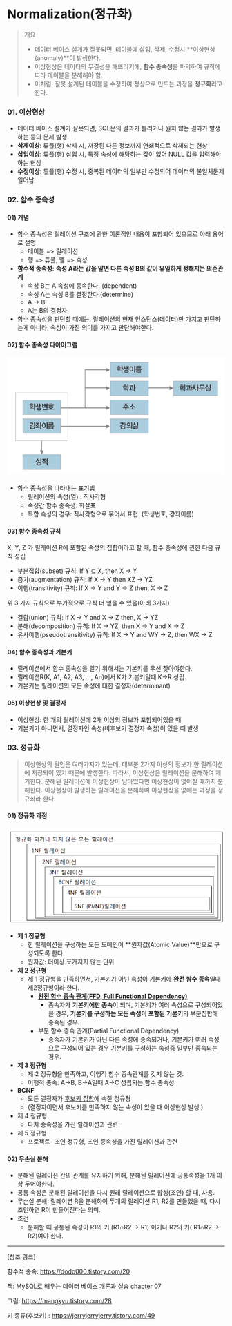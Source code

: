# Normalization(정규화)

> 개요
>
> - 데이터 베이스 설계가 잘못되면, 테이블에 삽입, 삭제, 수정시 **이상현상(anomaly)**이 발생한다.
> - 이상현상은 데이터의 무결성을 깨뜨리기에, **함수 종속성**을 파악하여 규칙에 따라 테이블을 분해해야 함.
> - 이처럼, 잘못 설계된 테이블을 수정하여 정상으로 만드는 과정을 **정규화**라고 한다.



### 01. 이상현상

- 데이터 베이스 설계가 잘못되면, SQL문의 결과가 틀리거나 원치 않는 결과가 발생하는 등의 문제 발생.
- **삭제이상**: 튜플(행) 삭제 시, 저장된 다른 정보까지 연쇄적으로 삭제되는 현상
- **삽입이상**: 튜플(행) 삽입 시, 특정 속성에 해당하는 값이 없어 NULL 값을 입력해야하는 현상
- **수정이상**: 튜플(행) 수정 시, 중복된 데이터의 일부만 수정되어 데이터의 불일치문제 일어남.







### 02. 함수 종속성

#### 01) 개념

* 함수 종속성은 릴레이션 구조에 관한 이론적인 내용이 포함되어 있으므로 아래 용어로 설명
  * 테이블 => 릴레이션
  * 행 => 튜플, 열 => 속성 
* **함수적 종속성**: **속성 A라는 값을 알면 다른 속성 B의 값이 유일하게 정해지는 의존관계**
  * 속성 B는 A 속성에 종속한다. (dependent) 
  * 속성 A는 속성 B를 결정한다.(determine)
  * A -> B
  * A는 B의 결정자
* 함수 종속성을 판단할 때에는, 릴레이션의 현재 인스턴스(데이터)만 가지고 판단하는게 아니라, 속성이 가진 의미를 가지고 판단해야한다.



#### 02) 함수 종속성 다이어그램

![image-20210129213604328](https://github.com/minhee0327/TIL/blob/master/image/nomalization1.png)


#### 

* 함수 종속성을 나타내는 표기법
  * 릴레이션의 속성(열) : 직사각형
  * 속성간 함수 종속성: 화살표
  * 복합 속성의 경우: 직사각형으로 묶어서 표현. (학생번호, 강좌이름)



#### 03) 함수 종속성 규칙

X, Y, Z 가 릴레이션 R에 포함된 속성의 집합이라고 할 때, 함수 종속성에 관한 다음 규칙 성립

* 부분집합(subset) 규칙: If Y ⊆ X, then X -> Y 
* 증가(augmentation) 규칙:  If X -> Y then XZ -> YZ
* 이행(transitivity) 규칙:  If X -> Y and Y -> Z then, X -> Z

위 3 가지 규칙으로 부가적으로 규칙 더 얻을 수 있음(아래 3가지)

* 결합(union) 규칙:  If X -> Y and X -> Z then, X -> YZ
* 분해(decomposition) 규칙:  If X -> YZ, then X -> Y and X -> Z
* 유사이행(pseudotransitivity) 규칙:  If X -> Y and WY -> Z, then WX -> Z



#### 04) 함수 종속성과 기본키

* 릴레이션에서 함수 종속성을 알기 위해서는 기본키를 우선 찾아야한다.
* 릴레이션R(K, A1, A2, A3, ..., An)에서 K가 기본키일때 K->R 성립.
* 기본키는 릴레이션의 모든 속성에 대한 결정자(determinant)



#### 05) 이상현상 및 결정자

* 이상현상: 한 개의 릴레이션에 2개 이상의 정보가 포함되어있을 때.
* 기본키가 아니면서, 결정자인 속성(비후보키 결정자 속성)이 있을 때 발생









### 03. 정규화

>  이상현상의 원인은 여러가지가 있는데, 대부분 2가지 이상의 정보가 한 릴레이션에 저장되어 있기 때문에 발생한다. 따라서, 이상현상은 릴레이션을 분해하여 제거한다. 분해된 릴레이션에 이상현상이 남아있다면 이상현상이 없어질 때까지 분해한다. 이상현상이 발생하는 릴레이션을 분해하여 이상현상을 없애는 과정을 정규화라 한다.



#### 01) 정규화 과정

![image-20210129213604328](https://github.com/minhee0327/TIL/blob/master/image/nomalization2.png)


* **제 1 정규형**
  * 한 릴레이션을 구성하는 모든 도메인이 **원자값(Atomic Value)**만으로 구성되도록 한다.
  * 원자값: 더이상 쪼개지지 않는 단위
* **제 2 정규형**
  * 제 1 정규형을 만족하면서, 기본키가 아닌 속성이 기본키에 **완전 함수 종속**일때 제2정규형이라 한다.
    * [**완전 함수 종속 관계(FFD, Full Functional Dependency)**](https://dodo000.tistory.com/20)
      * 종속자가 **기본키에만 종속**이 되며, 기본키가 여러 속성으로 구성되어있을 경우, **기본키를 구성하는 모든 속성이 포함된 기본키**의 부분집합에 종속된 경우. 
    * 부분 함수 종속 관계(Partial Functional Dependency)
      * 종속자가 기본키가 아닌 다른 속성에 종속되거나, 기본키가 여러 속성으로 구성되어 있는 경우 기본키를 구성하는 속성중 일부만 종속되는 경우.
* **제 3 정규형**
  * 제 2 정규형을 만족하고, 이행적 함수 종속관계를 갖지 않는 것.
  * 이행적 종속: A->B, B->A일때 A->C 성립되는 함수 종속성
* **BCNF**
  * 모든 결정자가 [후보키 집합](https://jerryjerryjerry.tistory.com/49)에 속한 정규형
  * (결정자이면서 후보키를 만족하지 않는 속성이 있을 때 이상현상 발생.)
* 제 4 정규형
  * 다치 종속성을 가진 릴레이션과 관련
* 제 5 정규형
  * 프로젝트- 조인 정규형, 조인 종속성을 가진 릴레이션과 관련





#### 02) 무손실 분해

* 분해된 릴레이션 간의 관계를 유지하기 위해, 분해된 릴레이션에 공통속성을 1개 이상 두어야한다.
* 공통 속성은 분해된 릴레이션을 다시 원래 릴레이션으로 합성(조인) 할 때, 사용.
* 무손실 분해: 릴레이션 R을 분해하여 두개의 릴레이션 R1, R2를 만들었을 때, 다시 조인하면 R이 만들어진다는 의미.
* 조건
  * 분해할 때 공통된 속성이 R1의 키 (R1∩R2 -> R1) 이거나 R2의 키( R1∩R2 -> R2)여야 한다.

---

[참조 링크]

함수적 종속: https://dodo000.tistory.com/20

책: MySQL로 배우는 데이터 베이스 개론과 실습 chapter 07

그림: https://mangkyu.tistory.com/28

키 종류(후보키) : https://jerryjerryjerry.tistory.com/49